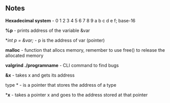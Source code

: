 ## Notes

**Hexadecimal system** - 0 1 2 3 4 5 6 7 8 9 a b c d e f; base-16

**%p** - prints address of the variable &var

**int *p = &var;** - p is the address of var (pointer)

**malloc** - function that allocs memory, remember to use free() to release the allocated memory

**valgrind ./programname** - CLI command to find bugs

**&x** - takes x and gets its address

type * - is a pointer that stores the address of a type

***x** - takes a pointer x and goes to the address stored at that pointer